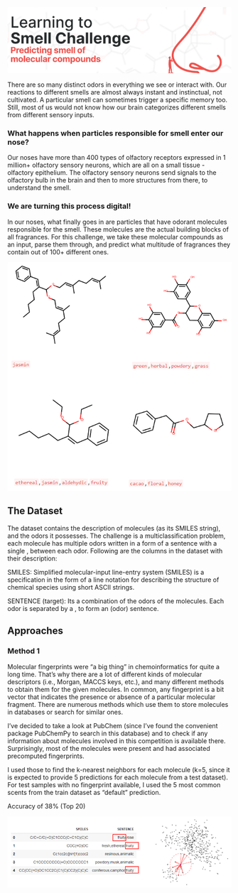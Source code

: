 ![](documentation_files/fig.PNG)

There are so many distinct odors in everything we see or interact with. Our reactions to different smells are almost always instant and instinctual, not cultivated. A particular smell can sometimes trigger a specific memory too. Still, most of us would not know how our brain categorizes different smells from different sensory inputs.

### What happens when particles responsible for smell enter our nose?

Our noses have more than 400 types of olfactory receptors expressed in 1 million+ olfactory sensory neurons, which are all on a small tissue - olfactory epithelium. The olfactory sensory neurons send signals to the olfactory bulb in the brain and then to more structures from there, to understand the smell.

### We are turning this process digital!

In our noses, what finally goes in are particles that have odorant molecules responsible for the smell. These molecules are the actual building blocks of all fragrances. For this challenge, we take these molecular compounds as an input, parse them through, and predict what multitude of fragrances they contain out of 100+ different ones.

![](documentation_files/1.PNG)


## The Dataset

The dataset contains the description of molecules (as its SMILES string), and the odors it possesses. The challenge is a multiclassification problem, each molecule has multiple odors written in a form of a sentence with a single , between each odor. Following are the columns in the dataset with their description:

SMILES: Simplified molecular-input line-entry system (SMILES) is a specification in the form of a line notation for describing the structure of chemical species using short ASCII strings.

SENTENCE (target): Its a combination of the odors of the molecules. Each odor is separated by a , to form an (odor) sentence.

## Approaches

### Method 1
Molecular fingerprints were “a big thing” in chemoinformatics for quite a long time. That’s why there are a lot of different kinds of molecular descriptors (i.e., Morgan, MACCS keys, etc.), and many different methods to obtain them for the given molecules.
In common, any fingerprint is a bit vector that indicates the presence or absence of a particular molecular fragment. There are numerous methods which use them to store molecules in databases or search for similar ones.


I’ve decided to take a look at PubChem (since I’ve found the convenient package PubChemPy to search in this database) and to check if any information about molecules involved in this competition is available there. Surprisingly, most of the molecules were present and had associated precomputed fingerprints. 

I used those to find the k-nearest neighbors for each molecule (k=5, since it is expected to provide 5 predictions for each molecule from a test dataset). For test samples with no fingerprint available, I used the 5 most common scents from the train dataset as “default” prediction.

Accuracy of 38% (Top 20)

![](documentation_files/ss.PNG)
